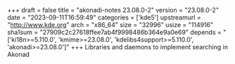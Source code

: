 +++
draft = false
title = "akonadi-notes 23.08.0-2"
version = "23.08.0-2"
date = "2023-09-11T16:59:49"
categories = ['kde5']
upstreamurl = "http://www.kde.org"
arch = "x86_64"
size = "32996"
usize = "114916"
sha1sum = "27909c2c27618ffee7ab4f9998486b364e9a0e69"
depends = "['ki18n>=5.110.0', 'kmime>=23.08.0', 'kdelibs4support>=5.110.0', 'akonadi>=23.08.0']"
+++
Libraries and daemons to implement searching in Akonad